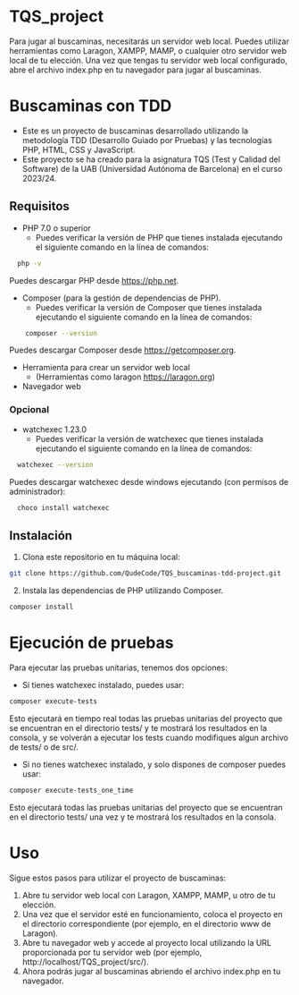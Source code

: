 # TQS_project

Para jugar al buscaminas, necesitarás un servidor web local. Puedes utilizar herramientas como Laragon, XAMPP, MAMP, o cualquier otro servidor web local de tu elección. Una vez que tengas tu servidor web local configurado, abre el archivo index.php en tu navegador para jugar al buscaminas.

# Buscaminas con TDD

- Este es un proyecto de buscaminas desarrollado utilizando la metodología TDD (Desarrollo Guiado por Pruebas) y las tecnologías PHP, HTML, CSS y JavaScript. 
- Este proyecto se ha creado para la asignatura TQS (Test y Calidad del Software) de la UAB (Universidad Autónoma de Barcelona) en el curso 2023/24.

## Requisitos

- PHP 7.0 o superior
    - Puedes verificar la versión de PHP que tienes instalada ejecutando el siguiente comando en la línea de comandos:
```bash
  php -v
```
Puedes descargar PHP desde https://php.net.

- Composer (para la gestión de dependencias de PHP). 
    - Puedes verificar la versión de Composer que tienes instalada ejecutando el siguiente comando en la línea de comandos:
```bash
    composer --version
```
Puedes descargar Composer desde https://getcomposer.org.

- Herramienta para crear un servidor web local 
    - (Herramientas como laragon https://laragon.org)
- Navegador web 

### Opcional

- watchexec 1.23.0
    - Puedes verificar la versión de watchexec que tienes instalada ejecutando el siguiente comando en la línea de comandos:
```bash
  watchexec --version
```
Puedes descargar watchexec desde windows ejecutando (con permisos de administrador):
```bash
  choco install watchexec 
```

## Instalación

1. Clona este repositorio en tu máquina local:

```bash
git clone https://github.com/QudeCode/TQS_buscaminas-tdd-project.git
```

2. Instala las dependencias de PHP utilizando Composer.
```bash
composer install
```
# Ejecución de pruebas
Para ejecutar las pruebas unitarias, tenemos dos opciones:
- Si tienes watchexec instalado, puedes usar:
```bash
composer execute-tests
```
Esto ejecutará en tiempo real todas las pruebas unitarias del proyecto que se encuentran en el directorio tests/ y te mostrará los resultados en la consola, y se volverán a ejecutar los tests cuando modifiques algun archivo de tests/ o de src/.
- Si no tienes watchexec instalado, y solo dispones de composer puedes usar:
```bash
composer execute-tests_one_time
```
Esto ejecutará todas las pruebas unitarias del proyecto que se encuentran en el directorio tests/ una vez y te mostrará los resultados en la consola.

# Uso
Sigue estos pasos para utilizar el proyecto de buscaminas:

1. Abre tu servidor web local con Laragon, XAMPP, MAMP, u otro de tu elección.
2. Una vez que el servidor esté en funcionamiento, coloca el proyecto en el directorio correspondiente (por ejemplo, en el directorio www de Laragon).
3. Abre tu navegador web y accede al proyecto local utilizando la URL proporcionada por tu servidor web (por ejemplo, http://localhost/TQS_project/src/).
4. Ahora podrás jugar al buscaminas abriendo el archivo index.php en tu navegador.